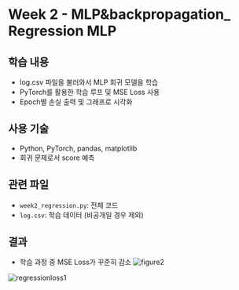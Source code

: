 # Week 2 - MLP&backpropagation_ Regression MLP

##  학습 내용
- log.csv 파일을 불러와서 MLP 회귀 모델을 학습
- PyTorch를 활용한 학습 루프 및 MSE Loss 사용
- Epoch별 손실 출력 및 그래프로 시각화

##  사용 기술
- Python, PyTorch, pandas, matplotlib
- 회귀 문제로서 score 예측

##  관련 파일
- `week2_regression.py`: 전체 코드
- `log.csv`: 학습 데이터 (비공개일 경우 제외)

##  결과
- 학습 과정 중 MSE Loss가 꾸준히 감소
![figure2](https://github.com/user-attachments/assets/b1f56ed5-d8e9-4104-a787-05d39c4a68d4)

![regressionloss1](https://github.com/user-attachments/assets/204126fc-5ad9-4488-af65-8736b32aecd6)  

